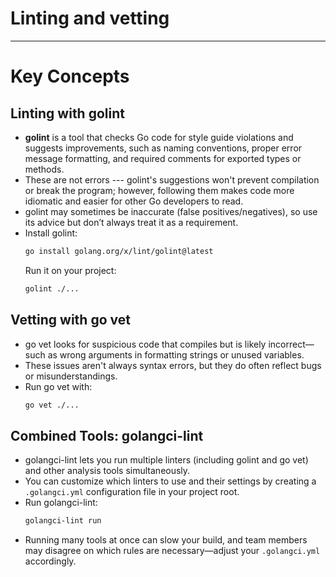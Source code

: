 # Linting and vetting 
---
# Key Concepts

## Linting with golint
- **golint** is a tool that checks Go code for style guide violations and suggests improvements, such as naming conventions, proper error message formatting, and required comments for exported types or methods.
- These are not errors --- golint's suggestions won't prevent compilation or break the program; however, following them makes code more idiomatic and easier for other Go developers to read.
- golint may sometimes be inaccurate (false positives/negatives), so use its advice but don’t always treat it as a requirement.
- Install golint:
    ```bash
    go install golang.org/x/lint/golint@latest
    ```
    Run it on your project:
    ```bash
    golint ./...
    ```

## Vetting with go vet
- go vet looks for suspicious code that compiles but is likely incorrect—such as wrong arguments in formatting strings or unused variables.
- These issues aren't always syntax errors, but they do often reflect bugs or misunderstandings.
- Run go vet with:
    ```bash
    go vet ./...
    ```

## Combined Tools: golangci-lint
- golangci-lint lets you run multiple linters (including golint and go vet) and other analysis tools simultaneously.
- You can customize which linters to use and their settings by creating a `.golangci.yml` configuration file in your project root.
- Run golangci-lint:
    ```bash
    golangci-lint run
    ```
- Running many tools at once can slow your build, and team members may disagree on which rules are necessary—adjust your `.golangci.yml` accordingly.


